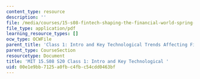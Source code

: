 ```yaml
---
content_type: resource
description: ''
file: /media/courses/15-s08-fintech-shaping-the-financial-world-spring-2020/00e1e9bb7125a0fbc4fbc54cdd0463bf_MIT15-S08S20_class1.pdf
file_type: application/pdf
learning_resource_types: []
ocw_type: OCWFile
parent_title: 'Class 1: Intro and Key Technological Trends Affecting Financial Services'
parent_type: CourseSection
resourcetype: Document
title: 'MIT 15.S08 S20 Class 1: Intro and Key Technological '
uid: 00e1e9bb-7125-a0fb-c4fb-c54cdd0463bf
---
```

